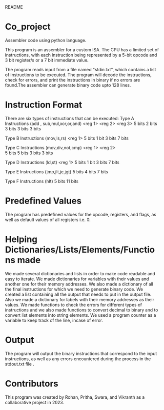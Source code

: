 README

# Co_project
Assembler code using python language.

This program is an assembler for a custom ISA. The CPU has a limited set of instructions,
with each instruction being represented by a 5-bit opcode and 3 bit register/s or a 
7 bit immediate value.

The program reads input from a file named "stdin.txt", which contains a list of instructions to be executed. The program will decode the instructions, check for errors, and print the instructions in binary if no errors are found.The assembler can generate binary code upto 128 lines.


 # Instruction Format

There are six types of instructions that can be executed:
Type A Instructions (add , sub,mul,xor,or,and)
  <Opcode>     <Unused>   <reg 1>    <reg 2>   <reg 3>
   5 bits        2 bits     3 bits     3 bits     3 bits
  
Type B Instructions  (mov,ls,rs)
<Opcode>    <Unused>   <reg 1>    <Immediate>
  5 bits     1 bit     3 bits         7 bits
  
Type C Instructions (mov,div,not,cmp)
<Opcode>    <Unused>   <reg 1>    <reg 2>   
   5 bits     5 bits   3 bits      3 bits    
  
Type D Instructions  (ld,st)
<Opcode> <Unused>   <reg 1>   <Memory Address>
  5 bits    1 bit   3 bits         7 bits
  
Type E Instructions (jmp,jlt,je,jgt)
<Opcode>  <Unused>  <Memory Address>
  5 bits  4 bits       7 bits
  
Type F Instructions (hlt)
<Opcode>   <Unused> 
  5 bits    11 bits
  
  
 # Predefined Values
  
The program has predefined values for the opcode, registers, and flags, as well as default values of all registers i.e. 0.

  
 # Helping Dictionaries/Lists/Elements/Functions made
  
We made several dictionaries and lists in order to make code readable and easy to iterate. We made dictionaries for variables with their values and another one for their memory addresses. We also made a dictionary of all the final instructions for which we need to generate binary code. 
We created a list containing all the output that needs to put in the output file. Also we made a dictionary for labels with their memory addresses as their values.
We made functions to check the errors for different types of instructions and we also made functions to convert decimal to binary and to convert list elements into string elements.
We used a program counter as a variable  to keep track of the line, incase of error.

  
 # Output
  
The program will output the binary instructions that correspond to the input instructions, as well as any errors encountered during the process in the 
stdout.txt file .
  
  
 # Contributors

This program was created by Rohan, Pritha, Swara, and Vikranth as a collaborative project in 2023.
